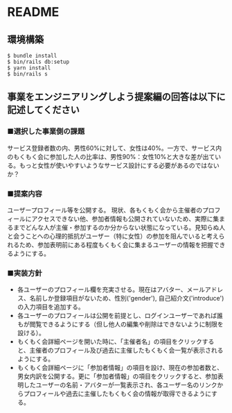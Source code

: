 # README

## 環境構築
```
$ bundle install
$ bin/rails db:setup
$ yarn install
$ bin/rails s
```

## 事業をエンジニアリングしよう提案編の回答は以下に記述してください


### ■選択した事業側の課題
サービス登録者数の内、男性60%に対して、女性は40%。一方で、サービス内のもくもく会に参加した人の比率は、男性90%：女性10%と大きな差が出ている。もっと女性が使いやすいようなサービス設計にする必要があるのではないか？

### ■提案内容
ユーザープロフィール等を公開する。
現状、各もくもく会から主催者のプロフィールにアクセスできない他、参加者情報も公開されていないため、実際に集まるまでどんな人が主催・参加するのか分からない状態になっている。見知らぬ人と会うことへの心理的抵抗がユーザー（特に女性）の参加を阻んでいると考えられるため、参加表明前にある程度もくもく会に集まるユーザーの情報を把握できるようにする。

### ■実装方針
- 各ユーザーのプロフィール欄を充実させる。現在はアバター、メールアドレス、名前しか登録項目がないため、性別('gender'), 自己紹介文('introduce')の入力項目を追加する。
- 各ユーザーのプロフィールは公開を前提とし、ログインユーザーであれば誰もが閲覧できるようにする（但し他人の編集や削除はできないように制限を設ける）。
- もくもく会詳細ページを開いた時に、「主催者名」の項目をクリックすると、主催者のプロフィール及び過去に主催したもくもく会一覧が表示されるようにする。
- もくもく会詳細ページに「参加者情報」の項目を設け、現在の参加者数と、男女内訳を公開する。更に「参加者情報」の項目をクリックすると、参加表明したユーザーの名前・アバターが一覧表示され、各ユーザー名のリンクからプロフィールや過去に主催したもくもく会の情報が取得できるようにする。
